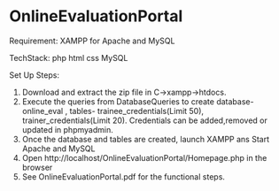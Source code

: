 # OnlineEvaluationPortal

Requirement:
XAMPP for Apache and MySQL

TechStack:
php
html
css
MySQL

Set Up Steps:
1. Download and extract the zip file in C->xampp->htdocs.
2. Execute the queries from DatabaseQueries to create database- online_eval , tables- trainee_credentials(Limit 50), trainer_credentials(Limit 20). Credentials can be added,removed or updated in phpmyadmin.
3. Once the database and tables are created, launch XAMPP ans Start Apache and MySQL
4. Open http://localhost/OnlineEvaluationPortal/Homepage.php in the browser
5. See OnlineEvaluationPortal.pdf for the functional steps.
